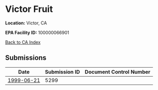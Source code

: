 # Victor Fruit

**Location:** Victor, CA

**EPA Facility ID:** 100000066901

[Back to CA Index](../../index.md)

## Submissions

| Date | Submission ID | Document Control Number |
|------|--------------|-------------------------|
| [1999-06-21](submissions/5299.md) | 5299 |  |
